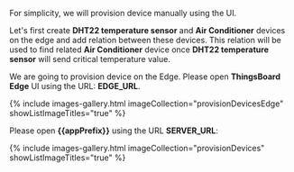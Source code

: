 For simplicity, we will provision device manually using the UI.

Let's first create **DHT22 temperature sensor** and **Air Conditioner** devices on the edge and add relation between these devices. This relation will be used to find related **Air Conditioner** device once **DHT22 temperature sensor** will send critical temperature value.

We are going to provision device on the Edge. Please open **ThingsBoard Edge** UI using the URL: **EDGE_URL**.

{% include images-gallery.html imageCollection="provisionDevicesEdge" showListImageTitles="true" %}

Please open **{{appPrefix}}** using the URL **SERVER_URL**:

{% include images-gallery.html imageCollection="provisionDevices" showListImageTitles="true" %}
